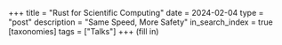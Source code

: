 +++
title = "Rust for Scientific Computing"
date = 2024-02-04
type = "post"
description = "Same Speed, More Safety"
in_search_index = true
[taxonomies]
tags = ["Talks"]
+++
(fill in)